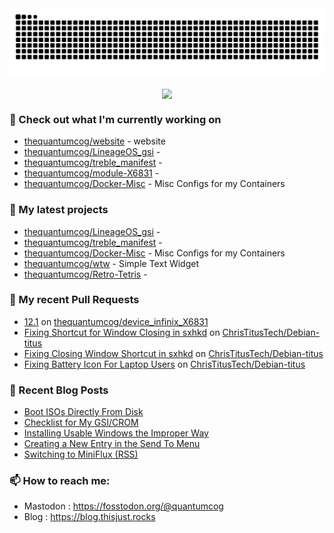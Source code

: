 <img src="https://raw.githubusercontent.com/thequantumcog/thequantumcog/output/github-contribution-grid-snake.svg" />
<p align="center"><a href="https://github.com/thequantumcog">
  <img align="center" src="https://github-readme-stats.vercel.app/api?username=thequantumcog&show_icons=true&theme=transparent&hide=contribs" />
</a></p>


### 👷 Check out what I'm currently working on

- [thequantumcog/website](https://github.com/thequantumcog/website) - website
- [thequantumcog/LineageOS_gsi](https://github.com/thequantumcog/LineageOS_gsi) - 
- [thequantumcog/treble_manifest](https://github.com/thequantumcog/treble_manifest) - 
- [thequantumcog/module-X6831](https://github.com/thequantumcog/module-X6831) - 
- [thequantumcog/Docker-Misc](https://github.com/thequantumcog/Docker-Misc) - Misc Configs for my Containers
### 🌱 My latest projects

- [thequantumcog/LineageOS_gsi](https://github.com/thequantumcog/LineageOS_gsi) - 
- [thequantumcog/treble_manifest](https://github.com/thequantumcog/treble_manifest) - 
- [thequantumcog/Docker-Misc](https://github.com/thequantumcog/Docker-Misc) - Misc Configs for my Containers
- [thequantumcog/wtw](https://github.com/thequantumcog/wtw) - Simple Text Widget
- [thequantumcog/Retro-Tetris](https://github.com/thequantumcog/Retro-Tetris) - 
### 🔨 My recent Pull Requests

- [12.1](https://github.com/thequantumcog/device_infinix_X6831/pull/1) on [thequantumcog/device_infinix_X6831](https://github.com/thequantumcog/device_infinix_X6831)
- [Fixing Shortcut for Window Closing in sxhkd](https://github.com/ChrisTitusTech/Debian-titus/pull/40) on [ChrisTitusTech/Debian-titus](https://github.com/ChrisTitusTech/Debian-titus)
- [Fixing Closing Window Shortcut in sxhkd](https://github.com/ChrisTitusTech/Debian-titus/pull/39) on [ChrisTitusTech/Debian-titus](https://github.com/ChrisTitusTech/Debian-titus)
- [Fixing Battery Icon For Laptop Users](https://github.com/ChrisTitusTech/Debian-titus/pull/37) on [ChrisTitusTech/Debian-titus](https://github.com/ChrisTitusTech/Debian-titus)
### 📰 Recent Blog Posts

- [Boot ISOs Directly From Disk](https://blog.thisjust.rocks/boot-iso-from-disk/)
- [Checklist for My GSI/CROM](https://blog.thisjust.rocks/tweaks-for-my-phone-gsi/)
- [Installing Usable Windows the Improper Way](https://blog.thisjust.rocks/installing-windows/)
- [Creating a New Entry in the Send To Menu](https://blog.thisjust.rocks/create-a-custom-entry-in-send-to/)
- [Switching to MiniFlux (RSS)](https://blog.thisjust.rocks/yapping-about-rss/)
### 📫 How to reach me:
  - Mastodon   : <https://fosstodon.org/@quantumcog>
  - Blog   : <https://blog.thisjust.rocks>
